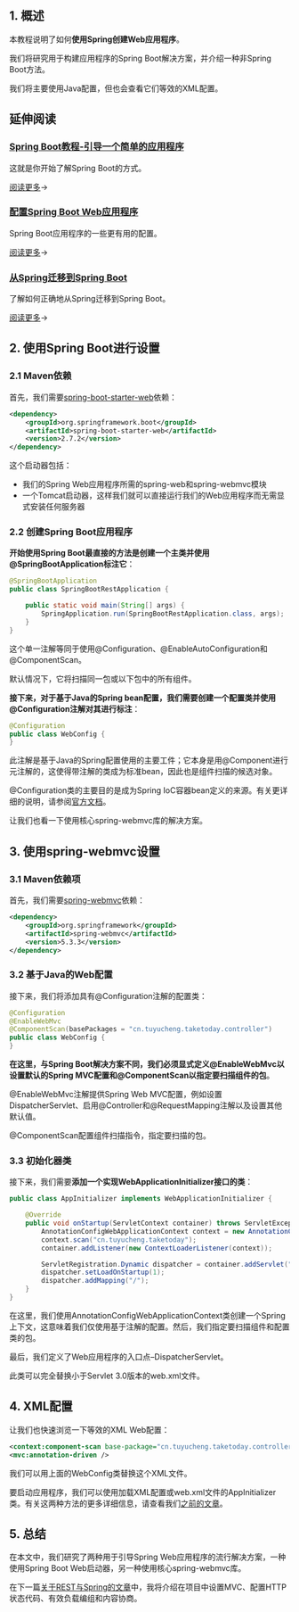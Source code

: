 ## 1. 概述

本教程说明了如何**使用Spring创建Web应用程序**。

我们将研究用于构建应用程序的Spring Boot解决方案，并介绍一种非Spring Boot方法。

我们将主要使用Java配置，但也会查看它们等效的XML配置。

## 延伸阅读

### [Spring Boot教程-引导一个简单的应用程序](https://www.baeldung.com/spring-boot-start)

这就是你开始了解Spring Boot的方式。

[阅读更多](https://www.baeldung.com/spring-boot-start)→

### [配置Spring Boot Web应用程序](https://www.baeldung.com/spring-boot-application-configuration)

Spring Boot应用程序的一些更有用的配置。

[阅读更多](https://www.baeldung.com/spring-boot-application-configuration)→

### [从Spring迁移到Spring Boot](https://www.baeldung.com/spring-boot-migration)

了解如何正确地从Spring迁移到Spring Boot。

[阅读更多](https://www.baeldung.com/spring-boot-migration)→

## 2. 使用Spring Boot进行设置

### 2.1 Maven依赖

首先，我们需要[spring-boot-starter-web](https://central.sonatype.com/artifact/org.springframework.boot/spring-boot-starter-web/3.0.5)依赖：

```xml
<dependency>
    <groupId>org.springframework.boot</groupId>
    <artifactId>spring-boot-starter-web</artifactId>
    <version>2.7.2</version>
</dependency>
```

这个启动器包括：

-   我们的Spring Web应用程序所需的spring-web和spring-webmvc模块
-   一个Tomcat启动器，这样我们就可以直接运行我们的Web应用程序而无需显式安装任何服务器

### 2.2 创建Spring Boot应用程序

**开始使用Spring Boot最直接的方法是创建一个主类并使用@SpringBootApplication标注它**：

```java
@SpringBootApplication
public class SpringBootRestApplication {

    public static void main(String[] args) {
        SpringApplication.run(SpringBootRestApplication.class, args);
    }
}
```

这个单一注解等同于使用@Configuration、@EnableAutoConfiguration和@ComponentScan。

默认情况下，它将扫描同一包或以下包中的所有组件。

**接下来，对于基于Java的Spring bean配置，我们需要创建一个配置类并使用@Configuration注解对其进行标注**：

```java
@Configuration
public class WebConfig {
}
```

此注解是基于Java的Spring配置使用的主要工件；它本身是用@Component进行元注解的，这使得带注解的类成为标准bean，因此也是组件扫描的候选对象。

@Configuration类的主要目的是成为Spring IoC容器bean定义的来源。有关更详细的说明，请参阅[官方文档](http://static.springsource.org/spring/docs/current/spring-framework-reference/html/beans.html#beans-java)。

让我们也看一下使用核心spring-webmvc库的解决方案。

## 3. 使用spring-webmvc设置

### 3.1 Maven依赖项

首先，我们需要[spring-webmvc](https://central.sonatype.com/artifact/org.springframework/spring-webmvc/6.0.7)依赖：

```xml
<dependency>
    <groupId>org.springframework</groupId>
    <artifactId>spring-webmvc</artifactId>
    <version>5.3.3</version>
</dependency>
```

### 3.2 基于Java的Web配置

接下来，我们将添加具有@Configuration注解的配置类：

```java
@Configuration
@EnableWebMvc
@ComponentScan(basePackages = "cn.tuyucheng.taketoday.controller")
public class WebConfig {
}
```

**在这里，与Spring Boot解决方案不同，我们必须显式定义@EnableWebMvc以设置默认的Spring MVC配置和@ComponentScan以指定要扫描组件的包**。

@EnableWebMvc注解提供Spring Web MVC配置，例如设置DispatcherServlet、启用@Controller和@RequestMapping注解以及设置其他默认值。

@ComponentScan配置组件扫描指令，指定要扫描的包。

### 3.3 初始化器类

接下来，我们需要**添加一个实现WebApplicationInitializer接口的类**：

```java
public class AppInitializer implements WebApplicationInitializer {

    @Override
    public void onStartup(ServletContext container) throws ServletException {
        AnnotationConfigWebApplicationContext context = new AnnotationConfigWebApplicationContext();
        context.scan("cn.tuyucheng.taketoday");
        container.addListener(new ContextLoaderListener(context));

        ServletRegistration.Dynamic dispatcher = container.addServlet("mvc", new DispatcherServlet(context));
        dispatcher.setLoadOnStartup(1);
        dispatcher.addMapping("/");
    }
}
```

在这里，我们使用AnnotationConfigWebApplicationContext类创建一个Spring上下文，这意味着我们仅使用基于注解的配置。然后，我们指定要扫描组件和配置类的包。

最后，我们定义了Web应用程序的入口点–DispatcherServlet。

此类可以完全替换小于Servlet 3.0版本的web.xml文件。

## 4. XML配置

让我们也快速浏览一下等效的XML Web配置：

```xml
<context:component-scan base-package="cn.tuyucheng.taketoday.controller" />
<mvc:annotation-driven />
```

我们可以用上面的WebConfig类替换这个XML文件。

要启动应用程序，我们可以使用加载XML配置或web.xml文件的AppInitializer类。有关这两种方法的更多详细信息，请查看我们[之前的文章](https://www.baeldung.com/spring-xml-vs-java-config)。

## 5. 总结

在本文中，我们研究了两种用于引导Spring Web应用程序的流行解决方案，一种使用Spring Boot Web启动器，另一种使用核心spring-webmvc库。

在下一篇[关于REST与Spring的文章](https://www.baeldung.com/building-a-restful-web-service-with-spring-and-java-based-configuration)中，我将介绍在项目中设置MVC、配置HTTP状态代码、有效负载编组和内容协商。